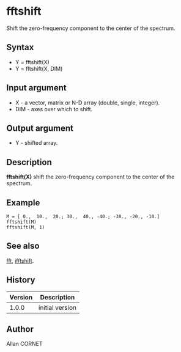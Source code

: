 

# fftshift

Shift the zero-frequency component to the center of the spectrum.

## Syntax

- Y = fftshift(X)
- Y = fftshift(X, DIM)

## Input argument

 - X - a vector, matrix or N-D array (double, single, integer).
 - DIM - axes over which to shift.

## Output argument

 - Y - shifted array.

## Description


  <p><b>fftshift(X)</b> shift the zero-frequency component to the center of the spectrum.</p>


## Example

```Nelson
M = [ 0.,  10.,  20.; 30.,  40., -40.; -30., -20., -10.]
fftshift(M)
fftshift(M, 1)
```

## See also

[fft](ifft.md), [ifftshift](ifftshift.md).
## History

|Version|Description|
|------|------|
|1.0.0|initial version|


## Author

Allan CORNET




